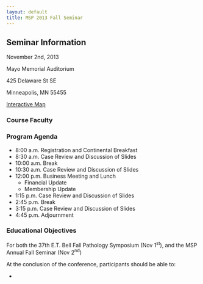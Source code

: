 ```yaml
---
layout: default
title: MSP 2013 Fall Seminar
---
```

## Seminar Information
November 2nd, 2013

Mayo Memorial Auditorium

425 Delaware St SE

Minneapolis, MN 55455

[<i class="icon-globe"></i> Interactive Map](http://campusmaps.umn.edu/tc/map.php?building=074)

### Course Faculty

### Program Agenda
- 8:00 a.m. Registration and Continental Breakfast
- 8:30 a.m. Case Review and Discussion of Slides
- 10:00 a.m. Break
- 10:30 a.m. Case Review and Discussion of Slides
- 12:00 p.m. Business Meeting and Lunch
  - Financial Update
  - Membership Update
- 1:15 p.m. Case Review and Discussion of Slides
- 2:45 p.m. Break
- 3:15 p.m. Case Review and Discussion of Slides
- 4:45 p.m. Adjournment

### Educational Objectives
For both the 37th E.T. Bell Fall Pathology Symposium (Nov 1<sup>st</sup>), and the MSP Annual Fall Seminar (Nov 2<sup>nd</sup>)

At the conclusion of the conference, participants should be able to:

- 